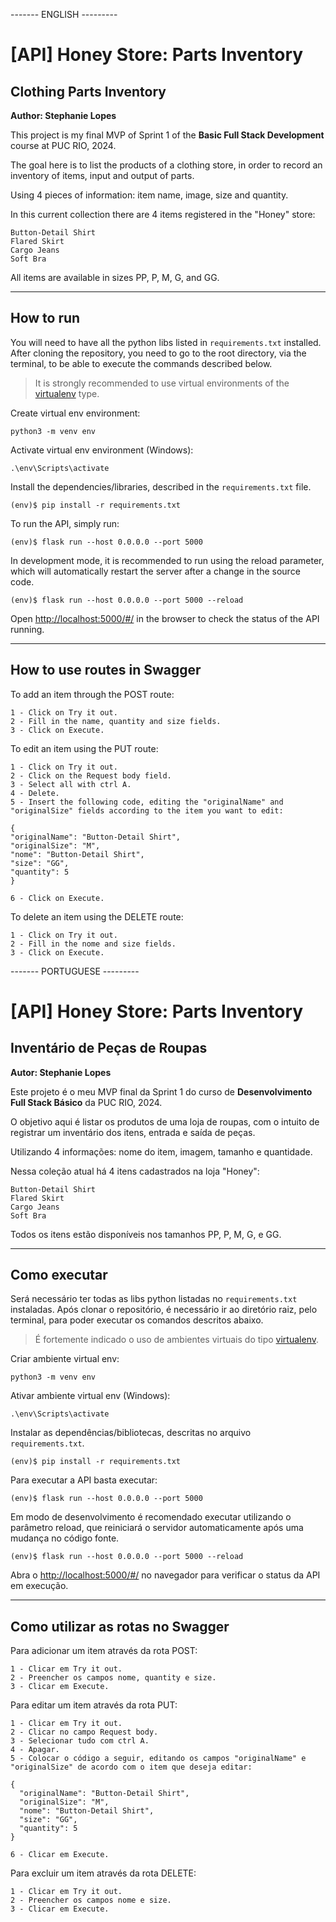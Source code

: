 ------- ENGLISH ---------

# [API] Honey Store: Parts Inventory
## Clothing Parts Inventory
**Author: Stephanie Lopes**

This project is my final MVP of Sprint 1 of the **Basic Full Stack Development** course at PUC RIO, 2024.

The goal here is to list the products of a clothing store, in order to record an inventory of items, input and output of parts.

Using 4 pieces of information: item name, image, size and quantity.

In this current collection there are 4 items registered in the "Honey" store:
```
Button-Detail Shirt
Flared Skirt
Cargo Jeans
Soft Bra
```
All items are available in sizes PP, P, M, G, and GG.

---
## How to run

You will need to have all the python libs listed in `requirements.txt` installed.
After cloning the repository, you need to go to the root directory, via the terminal, to be able to execute the commands described below.

> It is strongly recommended to use virtual environments of the [virtualenv](https://virtualenv.pypa.io/en/latest/installation.html) type.

Create virtual env environment:

```
python3 -m venv env
```

Activate virtual env environment (Windows):

```
.\env\Scripts\activate
```

Install the dependencies/libraries, described in the `requirements.txt` file.

```
(env)$ pip install -r requirements.txt
```

To run the API, simply run:

```
(env)$ flask run --host 0.0.0.0 --port 5000
```

In development mode, it is recommended to run using the reload parameter, which will automatically restart the server after a change in the source code.

```
(env)$ flask run --host 0.0.0.0 --port 5000 --reload
```

Open [http://localhost:5000/#/](http://localhost:5000/#/) in the browser to check the status of the API running.

---
## How to use routes in Swagger

To add an item through the POST route:
```
1 - Click on Try it out.
2 - Fill in the name, quantity and size fields.
3 - Click on Execute.
```

To edit an item using the PUT route:

```
1 - Click on Try it out.
2 - Click on the Request body field.
3 - Select all with ctrl A.
4 - Delete.
5 - Insert the following code, editing the "originalName" and "originalSize" fields according to the item you want to edit:

{
"originalName": "Button-Detail Shirt",
"originalSize": "M",
"nome": "Button-Detail Shirt",
"size": "GG",
"quantity": 5
}

6 - Click on Execute.
```

To delete an item using the DELETE route:
```
1 - Click on Try it out.
2 - Fill in the nome and size fields.
3 - Click on Execute.
```



------- PORTUGUESE ---------


# [API] Honey Store: Parts Inventory
## Inventário de Peças de Roupas
**Autor: Stephanie Lopes**

Este projeto é o meu MVP final da Sprint 1 do curso de **Desenvolvimento Full Stack Básico** da PUC RIO, 2024.

O objetivo aqui é listar os produtos de uma loja de roupas, com o intuito de registrar um inventário dos itens, entrada e saída de peças.

Utilizando 4 informações: nome do item, imagem, tamanho e quantidade.

Nessa coleção atual há 4 itens cadastrados na loja "Honey":
```
Button-Detail Shirt
Flared Skirt
Cargo Jeans
Soft Bra
```
Todos os itens estão disponíveis nos tamanhos PP, P, M, G, e GG.

---
## Como executar 

Será necessário ter todas as libs python listadas no `requirements.txt` instaladas.
Após clonar o repositório, é necessário ir ao diretório raiz, pelo terminal, para poder executar os comandos descritos abaixo.

> É fortemente indicado o uso de ambientes virtuais do tipo [virtualenv](https://virtualenv.pypa.io/en/latest/installation.html).

Criar ambiente virtual env:

```
python3 -m venv env
```

Ativar ambiente virtual env (Windows):

```
.\env\Scripts\activate
```

Instalar as dependências/bibliotecas, descritas no arquivo `requirements.txt`.

```
(env)$ pip install -r requirements.txt
```

Para executar a API  basta executar:

```
(env)$ flask run --host 0.0.0.0 --port 5000
```

Em modo de desenvolvimento é recomendado executar utilizando o parâmetro reload, que reiniciará o servidor
automaticamente após uma mudança no código fonte. 

```
(env)$ flask run --host 0.0.0.0 --port 5000 --reload
```

Abra o [http://localhost:5000/#/](http://localhost:5000/#/) no navegador para verificar o status da API em execução.


---
## Como utilizar as rotas no Swagger

Para adicionar um item através da rota POST:
```
1 - Clicar em Try it out.
2 - Preencher os campos nome, quantity e size.
3 - Clicar em Execute.
```

Para editar um item através da rota PUT:

```
1 - Clicar em Try it out.
2 - Clicar no campo Request body.
3 - Selecionar tudo com ctrl A.
4 - Apagar.
5 - Colocar o código a seguir, editando os campos "originalName" e "originalSize" de acordo com o item que deseja editar:

{
  "originalName": "Button-Detail Shirt",
  "originalSize": "M",
  "nome": "Button-Detail Shirt",
  "size": "GG",
  "quantity": 5
}

6 - Clicar em Execute.
```

Para excluir um item através da rota DELETE:
```
1 - Clicar em Try it out.
2 - Preencher os campos nome e size.
3 - Clicar em Execute.
```
